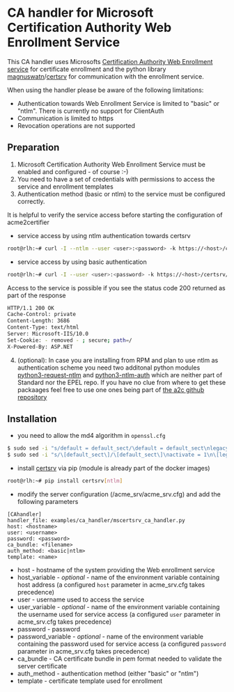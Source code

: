 <!-- markdownlint-disable  MD013 MD014 -->
<!-- wiki-title CA handler for Microsoft Certification Authority Web Enrollment Service -->
# CA handler for Microsoft Certification Authority Web Enrollment Service

This CA handler uses Microsofts [Certification Authority Web Enrollment service](https://docs.microsoft.com/en-us/previous-versions/windows/it-pro/windows-server-2012-r2-and-2012/hh831649(v=ws.11)) for certificate enrollment and the python library [magnuswatn](https://github.com/magnuswatn/)/[certsrv](https://github.com/magnuswatn/certsrv) for communication with the enrollment service.

When using the handler please be aware of the following limitations:

- Authentication towards Web Enrollment Service is limited to "basic" or "ntlm". There is currently no support for ClientAuth
- Communication is limited to https
- Revocation operations are not supported

## Preparation

1. Microsoft Certification Authority Web Enrollment Service must be enabled and configured - of course :-)
2. You need to have a set of credentials with permissions to access the service and enrollment templates
3. Authentication method (basic or ntlm) to the service must be configured correctly.

It is helpful to verify the service access before starting the configuration of acme2certifier

- service access by using ntlm authentication towards certsrv

```bash
root@rlh:~# curl -I --ntlm --user <user>:<password> -k https://<host>/certsrv/
```

- service access by using basic authentication

```bash
root@rlh:~# curl -I --user <user>:<password> -k https://<host>/certsrv/
```

Access to the service is possible if you see the status code 200 returned as part of the response

```bash
HTTP/1.1 200 OK
Cache-Control: private
Content-Length: 3686
Content-Type: text/html
Server: Microsoft-IIS/10.0
Set-Cookie: - removed - ; secure; path=/
X-Powered-By: ASP.NET
```

4. (optional): In case you are installing from RPM and plan to use ntlm as authentication scheme you need two additonal python modules [python3-request-ntlm](https://pypi.org/project/requests_ntlm/) and [python3-ntlm-auth](https://pypi.org/project/ntlm-auth/) which are neither part of Standard nor the EPEL repo. If you have no clue from where to get these packaages feel free to use one ones being part of [the a2c github repository](https://github.com/grindsa/acme2certifier/tree/rpm_ca_handler/examples/install_scripts/rpm)

## Installation

- you need to allow the md4 algorithm in `openssl.cfg`

```bash
$ sudo sed -i "s/default = default_sect/\default = default_sect\nlegacy = legacy_sect/g" /etc/ssl/openssl.cnf && \
$ sudo sed -i "s/\[default_sect\]/\[default_sect\]\nactivate = 1\n\[legacy_sect\]\nactivate = 1/g" /etc/ssl/openssl.cnf
```

- install [certsrv](https://github.com/magnuswatn/certsrv) via pip (module is already part of the docker images)

```bash
root@rlh:~# pip install certsrv[ntlm]
```

- modify the server configuration (/acme_srv/acme_srv.cfg) and add the following parameters

```config
[CAhandler]
handler_file: examples/ca_handler/mscertsrv_ca_handler.py
host: <hostname>
user: <username>
password: <password>
ca_bundle: <filename>
auth_method: <basic|ntlm>
template: <name>
```

- host - hostname of the system providing the Web enrollment service
- host_variable - *optional* - name of the environment variable containing host address (a configured `host` parameter in acme_srv.cfg takes precedence)
- user - username used to access the service
- user_variable - *optional* - name of the environment variable containing the username used for service access (a configured `user` parameter in acme_srv.cfg takes precedence)
- password - password
- password_variable - *optional* - name of the environment variable containing the password used for service access (a configured `password` parameter in acme_srv.cfg takes precedence)
- ca_bundle - CA certificate bundle in pem format needed to validate the server certificate
- auth_method - authentication method (either "basic" or "ntlm")
- template - certificate template used for enrollment

